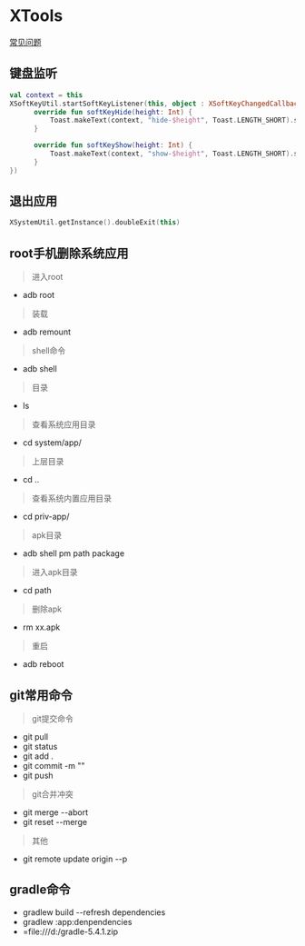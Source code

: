 # XTools
[常见问题]()

## 键盘监听
```kotlin
val context = this
XSoftKeyUtil.startSoftKeyListener(this, object : XSoftKeyChangedCallback {
      override fun softKeyHide(height: Int) {
          Toast.makeText(context, "hide-$height", Toast.LENGTH_SHORT).show()
      }

      override fun softKeyShow(height: Int) {
          Toast.makeText(context, "show-$height", Toast.LENGTH_SHORT).show()
      }
})
```

## 退出应用
```kotlin
XSystemUtil.getInstance().doubleExit(this)
```

## root手机删除系统应用
> 进入root
+ adb root              

> 装载
+ adb remount

> shell命令
+ adb shell

> 目录
+ ls

> 查看系统应用目录
+ cd system/app/

> 上层目录
+ cd ..

> 查看系统内置应用目录
+ cd priv-app/

> apk目录
+ adb shell pm path package

> 进入apk目录
+ cd path

> 删除apk
+ rm xx.apk

> 重启
+ adb reboot

## git常用命令
> git提交命令
* git pull
* git status
* git add .
* git commit -m ""
* git push
> git合并冲突
- git merge --abort
- git reset --merge
> 其他
* git remote update origin --p

## gradle命令
* gradlew build --refresh dependencies
* gradlew :app:denpendencies
* =file:///d:/gradle-5.4.1.zip


